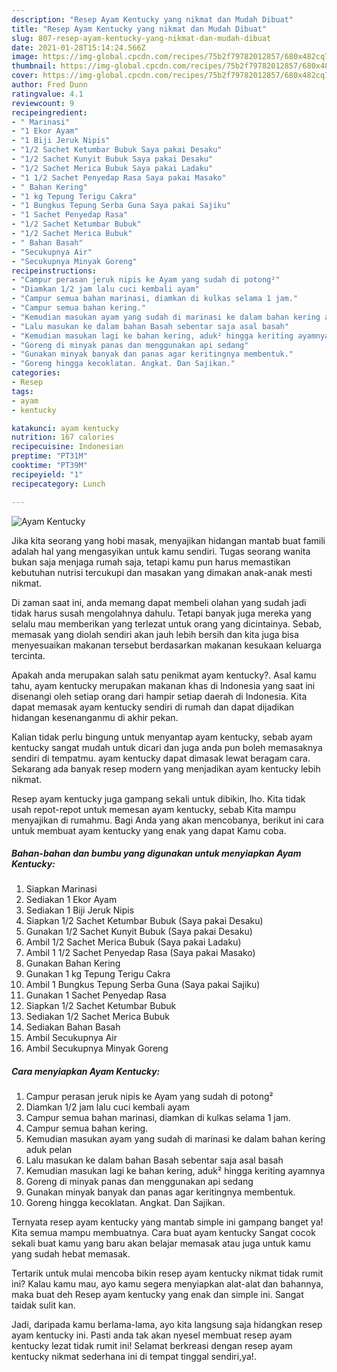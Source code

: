 ```yaml
---
description: "Resep Ayam Kentucky yang nikmat dan Mudah Dibuat"
title: "Resep Ayam Kentucky yang nikmat dan Mudah Dibuat"
slug: 807-resep-ayam-kentucky-yang-nikmat-dan-mudah-dibuat
date: 2021-01-28T15:14:24.566Z
image: https://img-global.cpcdn.com/recipes/75b2f79782012857/680x482cq70/ayam-kentucky-foto-resep-utama.jpg
thumbnail: https://img-global.cpcdn.com/recipes/75b2f79782012857/680x482cq70/ayam-kentucky-foto-resep-utama.jpg
cover: https://img-global.cpcdn.com/recipes/75b2f79782012857/680x482cq70/ayam-kentucky-foto-resep-utama.jpg
author: Fred Dunn
ratingvalue: 4.1
reviewcount: 9
recipeingredient:
- " Marinasi"
- "1 Ekor Ayam"
- "1 Biji Jeruk Nipis"
- "1/2 Sachet Ketumbar Bubuk Saya pakai Desaku"
- "1/2 Sachet Kunyit Bubuk Saya pakai Desaku"
- "1/2 Sachet Merica Bubuk Saya pakai Ladaku"
- "1 1/2 Sachet Penyedap Rasa Saya pakai Masako"
- " Bahan Kering"
- "1 kg Tepung Terigu Cakra"
- "1 Bungkus Tepung Serba Guna Saya pakai Sajiku"
- "1 Sachet Penyedap Rasa"
- "1/2 Sachet Ketumbar Bubuk"
- "1/2 Sachet Merica Bubuk"
- " Bahan Basah"
- "Secukupnya Air"
- "Secukupnya Minyak Goreng"
recipeinstructions:
- "Campur perasan jeruk nipis ke Ayam yang sudah di potong²"
- "Diamkan 1/2 jam lalu cuci kembali ayam"
- "Campur semua bahan marinasi, diamkan di kulkas selama 1 jam."
- "Campur semua bahan kering."
- "Kemudian masukan ayam yang sudah di marinasi ke dalam bahan kering aduk pelan"
- "Lalu masukan ke dalam bahan Basah sebentar saja asal basah"
- "Kemudian masukan lagi ke bahan kering, aduk² hingga keriting ayamnya"
- "Goreng di minyak panas dan menggunakan api sedang"
- "Gunakan minyak banyak dan panas agar keritingnya membentuk."
- "Goreng hingga kecoklatan. Angkat. Dan Sajikan."
categories:
- Resep
tags:
- ayam
- kentucky

katakunci: ayam kentucky 
nutrition: 167 calories
recipecuisine: Indonesian
preptime: "PT31M"
cooktime: "PT39M"
recipeyield: "1"
recipecategory: Lunch

---
```



![Ayam Kentucky](https://img-global.cpcdn.com/recipes/75b2f79782012857/680x482cq70/ayam-kentucky-foto-resep-utama.jpg)

Jika kita seorang yang hobi masak, menyajikan hidangan mantab buat famili adalah hal yang mengasyikan untuk kamu sendiri. Tugas seorang  wanita bukan saja menjaga rumah saja, tetapi kamu pun harus memastikan kebutuhan nutrisi tercukupi dan masakan yang dimakan anak-anak mesti nikmat.

Di zaman  saat ini, anda memang dapat membeli olahan yang sudah jadi tidak harus susah mengolahnya dahulu. Tetapi banyak juga mereka yang selalu mau memberikan yang terlezat untuk orang yang dicintainya. Sebab, memasak yang diolah sendiri akan jauh lebih bersih dan kita juga bisa menyesuaikan makanan tersebut berdasarkan makanan kesukaan keluarga tercinta. 



Apakah anda merupakan salah satu penikmat ayam kentucky?. Asal kamu tahu, ayam kentucky merupakan makanan khas di Indonesia yang saat ini disenangi oleh setiap orang dari hampir setiap daerah di Indonesia. Kita dapat memasak ayam kentucky sendiri di rumah dan dapat dijadikan hidangan kesenanganmu di akhir pekan.

Kalian tidak perlu bingung untuk menyantap ayam kentucky, sebab ayam kentucky sangat mudah untuk dicari dan juga anda pun boleh memasaknya sendiri di tempatmu. ayam kentucky dapat dimasak lewat beragam cara. Sekarang ada banyak resep modern yang menjadikan ayam kentucky lebih nikmat.

Resep ayam kentucky juga gampang sekali untuk dibikin, lho. Kita tidak usah repot-repot untuk memesan ayam kentucky, sebab Kita mampu menyajikan di rumahmu. Bagi Anda yang akan mencobanya, berikut ini cara untuk membuat ayam kentucky yang enak yang dapat Kamu coba.

<!--inarticleads1-->

##### Bahan-bahan dan bumbu yang digunakan untuk menyiapkan Ayam Kentucky:

1. Siapkan  Marinasi
1. Sediakan 1 Ekor Ayam
1. Sediakan 1 Biji Jeruk Nipis
1. Siapkan 1/2 Sachet Ketumbar Bubuk (Saya pakai Desaku)
1. Gunakan 1/2 Sachet Kunyit Bubuk (Saya pakai Desaku)
1. Ambil 1/2 Sachet Merica Bubuk (Saya pakai Ladaku)
1. Ambil 1 1/2 Sachet Penyedap Rasa (Saya pakai Masako)
1. Gunakan  Bahan Kering
1. Gunakan 1 kg Tepung Terigu Cakra
1. Ambil 1 Bungkus Tepung Serba Guna (Saya pakai Sajiku)
1. Gunakan 1 Sachet Penyedap Rasa
1. Siapkan 1/2 Sachet Ketumbar Bubuk
1. Sediakan 1/2 Sachet Merica Bubuk
1. Sediakan  Bahan Basah
1. Ambil Secukupnya Air
1. Ambil Secukupnya Minyak Goreng




<!--inarticleads2-->

##### Cara menyiapkan Ayam Kentucky:

1. Campur perasan jeruk nipis ke Ayam yang sudah di potong²
1. Diamkan 1/2 jam lalu cuci kembali ayam
1. Campur semua bahan marinasi, diamkan di kulkas selama 1 jam.
1. Campur semua bahan kering.
1. Kemudian masukan ayam yang sudah di marinasi ke dalam bahan kering aduk pelan
1. Lalu masukan ke dalam bahan Basah sebentar saja asal basah
1. Kemudian masukan lagi ke bahan kering, aduk² hingga keriting ayamnya
1. Goreng di minyak panas dan menggunakan api sedang
1. Gunakan minyak banyak dan panas agar keritingnya membentuk.
1. Goreng hingga kecoklatan. Angkat. Dan Sajikan.




Ternyata resep ayam kentucky yang mantab simple ini gampang banget ya! Kita semua mampu membuatnya. Cara buat ayam kentucky Sangat cocok sekali buat kamu yang baru akan belajar memasak atau juga untuk kamu yang sudah hebat memasak.

Tertarik untuk mulai mencoba bikin resep ayam kentucky nikmat tidak rumit ini? Kalau kamu mau, ayo kamu segera menyiapkan alat-alat dan bahannya, maka buat deh Resep ayam kentucky yang enak dan simple ini. Sangat taidak sulit kan. 

Jadi, daripada kamu berlama-lama, ayo kita langsung saja hidangkan resep ayam kentucky ini. Pasti anda tak akan nyesel membuat resep ayam kentucky lezat tidak rumit ini! Selamat berkreasi dengan resep ayam kentucky nikmat sederhana ini di tempat tinggal sendiri,ya!.

